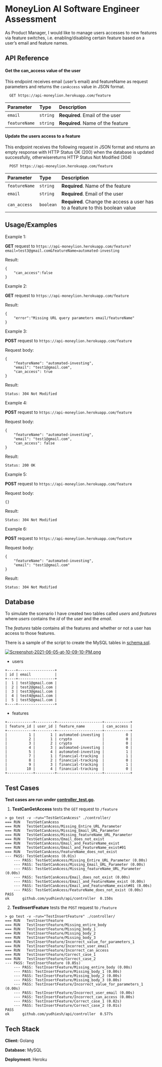 # MoneyLion AI Software Engineer Assessment

As Product Manager, I would like to manage users accesses to new features via feature switches, i.e. enabling/disabling certain feature based on a user’s email and feature names.

## API Reference

#### Get the can_access value of the user 

This endpoint receives email (user’s email) and featureName as request parameters and returns the `canAccess` value in JSON format.

```http
  GET https://api-moneylion.herokuapp.com/feature
```

| Parameter     | Type     | Description                       |
| :------------ | :------- | :-------------------------------- |
| `email`       | `string` | **Required**. Email of the user   |
| `featureName` | `string` | **Required**. Name of the feature |

#### Update the users access to a feature

This endpoint receives the following request in JSON format and returns an empty response with HTTP Status OK (200) when the database is updated successfully, otherwisereturns HTTP Status Not Modified (304)

```http
  POST https://api-moneylion.herokuapp.com/feature
```

| Parameter     | Type      | Description                                                                |
| :------------ | :-------- | :------------------------------------------------------------------------- |
| `featureName` | `string`  | **Required**. Name of the feature                                          |
| `email`       | `string`  | **Required**. Email of the user                                            |
| `can_access`  | `boolean` | **Required**. Change the access a user has to a feature to this boolean value |

## Usage/Examples

Example 1:

**GET** request to `https://api-moneylion.herokuapp.com/feature?email=test3@gmail.com&featureName=automated-investing`

Result:

```
{
    "can_access":false
}
```

Example 2:

**GET** request to `https://api-moneylion.herokuapp.com/feature`

Result:

```
{
    "error":"Missing URL query parameters email/featureName"
}
```

Example 3:

**POST** request to `https://api-moneylion.herokuapp.com/feature`

Request body:

```
{
    "featureName": "automated-investing",
    "email": "test1@gmail.com",
    "can_access": true
}
```

Result:

```
Status: 304 Not Modified
```

Example 4:

**POST** request to `https://api-moneylion.herokuapp.com/feature`

Request body:

```
{
    "featureName": "automated-investing",
    "email": "test1@gmail.com",
    "can_access": false
}
```

Result:

```
Status: 200 OK
```

Example 5:

**POST** request to `https://api-moneylion.herokuapp.com/feature`

Request body:

```
{}
```

Result:

```
Status: 304 Not Modified
```

Example 6:

**POST** request to `https://api-moneylion.herokuapp.com/feature`

Request body:

```
{
    "featureName": "automated-investing",
    "email": "test1@gmail.com"
}
```

Result:

```
Status: 304 Not Modified
```

## Database

To simulate the scenario I have created two tables called _users_ and _features_ where _users_ contains the _id_ of the user and the _email_.

The _features_ table contains all the features and whether or not a user has access to those features.

There is a sample of the script to create the MySQL tables in [schema.sql](https://github.com/yudhiesh/MoneyLionAssessmentSE/blob/master/schema.sql). 

[![Screenshot-2021-06-05-at-10-09-10-PM.png](https://i.postimg.cc/rmcM85xV/Screenshot-2021-06-05-at-10-09-10-PM.png)](https://postimg.cc/PL6BypS9)

- users

```
+----+-----------------+
| id | email           |
+----+-----------------+
|  1 | test1@gmail.com |
|  2 | test2@gmail.com |
|  3 | test3@gmail.com |
|  4 | test4@gmail.com |
|  5 | test5@gmail.com |
+----+-----------------+
```

- features

```
+------------+---------+---------------------+------------+
| feature_id | user_id | feature_name        | can_access |
+------------+---------+---------------------+------------+
|          1 |       1 | automated-investing |          0 |
|          2 |       1 | crypto              |          0 |
|          3 |       2 | crypto              |          0 |
|          4 |       3 | automated-investing |          0 |
|          5 |       4 | automated-investing |          1 |
|          7 |       1 | financial-tracking  |          1 |
|          8 |       2 | financial-tracking  |          0 |
|          9 |       3 | financial-tracking  |          1 |
|         10 |       4 | financial-tracking  |          0 |
+------------+---------+---------------------+------------+
```

## Test Cases

**Test cases are run under [controller_test.go](https://github.com/yudhiesh/MoneyLionAssessmentSE/blob/b48ed9bb5e99c9fe450b327cbf1857ef8be8ff40/controller/controller_test.go).**

1. **TestCanGetAccess** tests the `GET` request to `/feature`

```
> go test -v -run="TestGetCanAcess" ./controller/
=== RUN   TestGetCanAcess
=== RUN   TestGetCanAcess/Missing_Entire_URL_Parameter
=== RUN   TestGetCanAcess/Missing_Email_URL_Parameter
=== RUN   TestGetCanAcess/Missing_featureName_URL_Parameter
=== RUN   TestGetCanAcess/Email_does_not_exist
=== RUN   TestGetCanAcess/Email_and_FeatureName_exist
=== RUN   TestGetCanAcess/Email_and_FeatureName_exist#01
=== RUN   TestGetCanAcess/FeatureName_does_not_exist
--- PASS: TestGetCanAcess (0.01s)
    --- PASS: TestGetCanAcess/Missing_Entire_URL_Parameter (0.00s)
    --- PASS: TestGetCanAcess/Missing_Email_URL_Parameter (0.00s)
    --- PASS: TestGetCanAcess/Missing_featureName_URL_Parameter (0.00s)
    --- PASS: TestGetCanAcess/Email_does_not_exist (0.00s)
    --- PASS: TestGetCanAcess/Email_and_FeatureName_exist (0.00s)
    --- PASS: TestGetCanAcess/Email_and_FeatureName_exist#01 (0.00s)
    --- PASS: TestGetCanAcess/FeatureName_does_not_exist (0.00s)
PASS
ok  	github.com/yudhiesh/api/controller	0.150s
```

2. **TestInsertFeature** tests the `POST` request to `/feature`

```
> go test -v -run="TestInsertFeature" ./controller/
=== RUN   TestInsertFeature
=== RUN   TestInsertFeature/Missing_entire_body
=== RUN   TestInsertFeature/Missing_body_1
=== RUN   TestInsertFeature/Missing_body_2
=== RUN   TestInsertFeature/Missing_body_3
=== RUN   TestInsertFeature/Incorrect_value_for_parameters_1
=== RUN   TestInsertFeature/Incorrect_user_email
=== RUN   TestInsertFeature/Incorrect_can_access
=== RUN   TestInsertFeature/Correct_case_1
=== RUN   TestInsertFeature/Correct_case_2
--- PASS: TestInsertFeature (0.05s)
    --- PASS: TestInsertFeature/Missing_entire_body (0.00s)
    --- PASS: TestInsertFeature/Missing_body_1 (0.00s)
    --- PASS: TestInsertFeature/Missing_body_2 (0.00s)
    --- PASS: TestInsertFeature/Missing_body_3 (0.00s)
    --- PASS: TestInsertFeature/Incorrect_value_for_parameters_1 (0.00s)
    --- PASS: TestInsertFeature/Incorrect_user_email (0.00s)
    --- PASS: TestInsertFeature/Incorrect_can_access (0.00s)
    --- PASS: TestInsertFeature/Correct_case_1 (0.02s)
    --- PASS: TestInsertFeature/Correct_case_2 (0.01s)
PASS
ok  	github.com/yudhiesh/api/controller	0.577s
```

## Tech Stack

**Client:** Golang

**Database:** MySQL

**Deployment:** Heroku
